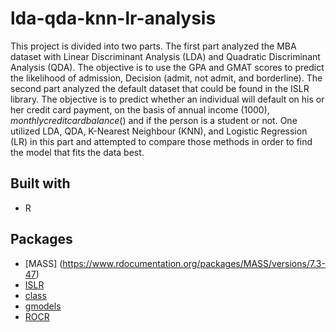 # lda-qda-knn-lr-analysis

This project is divided into two parts. The first part analyzed the MBA dataset with Linear Discriminant Analysis (LDA) and Quadratic Discriminant Analysis (QDA). The objective is to use the GPA and GMAT scores to predict the likelihood of admission, Decision (admit, not admit, and borderline). The second part analyzed the default dataset that could be found in the ISLR library. The objective is to predict whether an individual will default on his or her credit card payment, on the basis of annual income ($1000), monthly credit card balance ($) and if the person is a student or not. One utilized LDA, QDA, K-Nearest Neighbour (KNN), and Logistic Regression (LR) in this part and attempted to compare those methods in order to find the model that fits the data best. 

## Built with
* R

## Packages 
* [MASS] (https://www.rdocumentation.org/packages/MASS/versions/7.3-47)
* [ISLR](https://www.rdocumentation.org/packages/ISLR/versions/1.2)
* [class](https://cran.r-project.org/web/packages/class/class.pdf)
* [gmodels](https://www.rdocumentation.org/packages/gmodels/versions/2.18.1)
* [ROCR](https://www.rdocumentation.org/packages/ROCR/versions/1.0-7)
